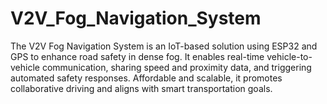 # V2V_Fog_Navigation_System
The V2V Fog Navigation System is an IoT-based solution using ESP32 and GPS to enhance road safety in dense fog. It enables real-time vehicle-to-vehicle communication, sharing speed and proximity data, and triggering automated safety responses. Affordable and scalable, it promotes collaborative driving and aligns with smart transportation goals.

